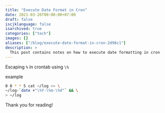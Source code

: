 ```yaml
---
title: "Execute Date Format in Cron"
date: 2021-03-26T00:00:00+07:00
draft: false
iscjklanguage: false
isarchived: true
categories: ["tech"]
images: []
aliases: ["/blog/execute-date-format-in-cron-2d96c1"]
description: >
  This post contains notes on how to execute date formatting in cron
---
```


Escaping `%` in crontab using `\%`

example

```bash
0 0 * * 5 cat ~/log >> \
~/log-`date +"\%Y-\%m-\%d"` && \
> ~/log
```

Thank you for reading!
